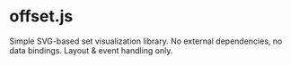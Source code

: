 # offset.js

Simple SVG-based set visualization library. 
No external dependencies, no data bindings. Layout & event handling only. 